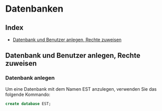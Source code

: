# Datenbanken


## Index

* [Datenbank und Benutzer anlegen, Rechte zuweisen](#datenbank-und-benutzer-anlegen-rechte-zuweisen)


## Datenbank und Benutzer anlegen, Rechte zuweisen

###  Datenbank anlegen

Um eine Datenbank mit dem Namen EST anzulegen, verwenden Sie das folgende Kommando:

```sql
create database EST;
```
